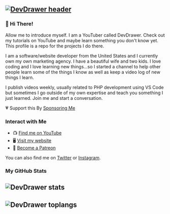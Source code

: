 ## [![DevDrawer header](https://repository-images.githubusercontent.com/318646707/389b8f80-364e-11eb-912d-88a3b5631427)](https://www.youtube.com/c/devdrawer)

### 👋 Hi There!

Allow me to introduce myself. I am a YouTuber called DevDrawer. Check out my tutorials on YouTube and maybe learn something you don't know yet. This profile is a repo for the projects I do there.

I am a software/website developer from the United States and I currently own my own marketing agency. I have a beautiful wife and two kids. I love coding and I love learning new things...so I started a channel to help other people learn some of the things I know as well as keep a video log of new things I learn.

I publish videos weekly, usually related to PHP development using VS Code but sometimes I go outside of my own expertise and teach you something I just learned. Join me and start a conversation.

💗 Support this By [Sponsoring Me](https://github.com/sponsors/thedevdrawer)

### Interact with Me

- 📺 [Find me on YouTube](https://www.youtube.com/c/devdrawer)
- 🖥️ [Visit my website](https://thedevdrawer.com/)
- 🤟 [Become a Patreon](https://www.patreon.com/devdrawer)

You can also find me on [Twitter](https://twitter.com/thedevdrawer) or [Instagram](https://instagram.com/thedevdrawer).

### My GitHub Stats

## ![DevDrawer stats](https://github-readme-stats.vercel.app/api/?username=thedevdrawer)

## ![DevDrawer toplangs](https://github-readme-stats.vercel.app/api/top-langs/?username=thedevdrawer)
